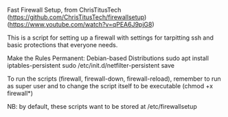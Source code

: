 
Fast Firewall Setup, from ChrisTitusTech
(https://github.com/ChrisTitusTech/firewallsetup)
(https://www.youtube.com/watch?v=qPEA6J9pjG8)

This is a script for setting up a firewall with settings for tarpitting ssh and basic protections that everyone needs.

Make the Rules Permanent: Debian-based Distributions
  sudo apt install iptables-persistent
  sudo /etc/init.d/netfilter-persistent save

To run the scripts (firewall, firewall-down, firewall-reload), remember to run as super user
and to change the script itself to be executable (chmod +x firewall*)

NB: by default, these scripts want to be stored at /etc/firewallsetup
